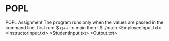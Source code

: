 # POPL
POPL Assignment
The program runs only when the values are passed in the command line.
  first run: $ g++ <filename> -o main 
  then : $ ./main <EmployeeInput.txt> <InstructorInput.txt> <StudentInput.txt> <Output.txt>
